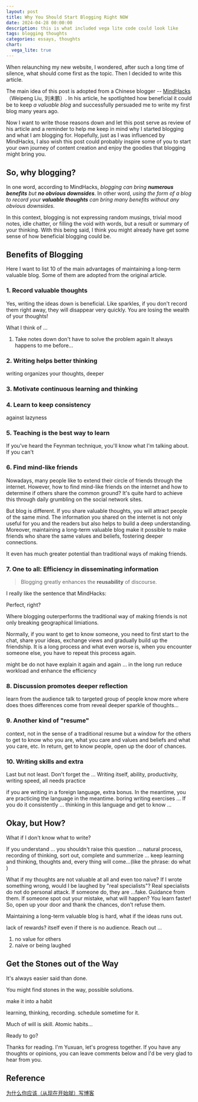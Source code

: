 ```yaml
---
layout: post
title: Why You Should Start Blogging Right NOW
date: 2024-04-28 00:00:00
description: this is what included vega lite code could look like
tags: blogging thoughts
categories: essays, thoughts
chart:
  vega_lite: true
---
```

When relaunching my new website, I wondered, after such a long time of silence, what should come first as the topic. Then I decided to write this article.

The main idea of this post is adopted from a Chinese blogger -- [MindHacks](http://mindhacks.cn)（Weipeng Liu, 刘未鹏）. In his article, he spotlighted how beneficial it could be to keep *a valuable blog* and successfully persuaded me to write my first blog many years ago.

Now I want to write those reasons down and let this post serve as review of his article and a reminder to help me keep in mind why I started blogging and what I am blogging for. Hopefully, just as I was influenced by MindHacks, I also wish this post could probably inspire some of you to start your own journey of content creation and enjoy the goodies that blogging might bring you.

## So, why blogging?

In one word, according to MindHacks, *blogging can bring **numerous benefits** but **no obvious downsides***. In other word, *using the form of a blog to record your **valuable thoughts** can bring many benefits without any obvious downsides.*

In this context, blogging is not expressing random musings, trivial mood notes, idle chatter, or filling the void with words, but a result or summary of your thinking. With this being said, I think you might already have get some sense of how beneficial blogging could be.

## Benefits of Blogging
Here I want to list 10 of the main advantages of maintaining a long-term valuable blog. Some of them are adopted from the original article.

### 1. Record valuable thoughts
Yes, writing the ideas down is beneficial. Like sparkles, if you don't record them right away, they will disappear very quickly. You are losing the wealth of your thoughts!

What I think of ...
1.  Take notes down
   don't have to solve the problem again
   It always happens to me before...

### 2. Writing helps better thinking
writing organizes your thoughts, deeper 

### 3. Motivate continuous learning and thinking

### 4. Learn to keep consistency
   against lazyness

### 5. Teaching is the best way to learn 
If you've heard the Feynman technique, you'll know what I'm talking about. If you can't 

### 6. Find mind-like friends
Nowadays, many people like to extend their circle of friends through the internet. However, how to find mind-like friends on the internet and how to determine if others share the common ground? It's quite hard to achieve this through daily grumbling on the social network sites. 

But blog is different. If you share valuable thoughts, you will attract people of the same mind. The information you shared on the internet is not only useful for you and the readers but also helps to build a deep understanding. Moreover, maintaining a long-term valuable blog make it possible to make friends who share the same values and beliefs, fostering deeper connections. 

It even has much greater potential than traditional ways of making friends.

### 7. One to all: Efficiency in disseminating information
> Blogging greatly enhances the **reusability** of discourse.

I really like the sentence that MindHacks: 

Perfect, right?

Where blogging outerperforms the traditional way of making friends is not only breaking geographical limiations. 

Normally, if you want to get to know someone, you need to first start to the chat, share your ideas, exchange views and gradually build up the friendship. It is a long process and what even worse is, when you encounter someone else, you have to repeat this process again. 

might be 
do not have explain it again and again ...
in the long run reduce workload and enhance the efficiency

### 8. Discussion promotes deeper reflection
learn from the audience
talk to targeted group of people
know more
where does thoes differences come from
reveal deeper
sparkle of thoughts...

### 9. Another kind of "resume"
   context, not in the sense of a traditional resume but a window for the others to get to know who you are, what you care and
   values and beliefs and what you care, etc.
   In return, get to know people, open up the door of chances.

### 10. Writing skills and extra 
Last but not least. Don't forget the ... Writing itself, ability, productivity, writing speed, all needs practice

if you are writing in a foreign language, extra bonus.
In the meantime, you are practicing the language in the meantime. boring writing exercises ... If you do it consistently ...
thinking in this language and get to know ...

## Okay, but How?
What if I don't know what to write?

If you understand ... you shouldn't raise this question ...
natural process, recording of thinking, sort out, complete and summerize ... keep learning and thinking, thoughts and, every thing will come...(like the phrase: do what )

What if my thoughts are not valuable at all and even too naive?
If I wrote something wrong, would I be laughed by "real specialists"?
Real specialists do not do personal attack. If someone do, they are ...fake. Guidance from them. 
If someone spot out your mistake, what will happen? You learn faster! So, open up your door and thank the chances, don't refuse them.

Maintaining a long-term valuable blog is hard, what if the ideas runs out.

lack of rewards?
itself even if there is no audience. Reach out ...

1. no value for others
2. naive or being laughed

## Get the Stones out of the Way
It's always easier said than done.

You might find stones in the way, possible solutions.

make it into a habit

learning, thinking, recording.
schedule sometime for it.

Much of will is skill. 
Atomic habits...

Ready to go?

Thanks for reading. I'm Yuxuan, let's progress together. If you have any thoughts or opinions, you can leave comments below and I'd be very glad to hear from you.

## Reference
[为什么你应该（从现在开始就）写博客](http://mindhacks.cn/2009/02/15/why-you-should-start-blogging-now/)

